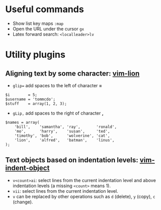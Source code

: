 # Useful commands
+ Show list key maps `:map`
+ Open the URL under the cursor `gx`
+ Latex forward search: `<localleader>lv`

# Utility plugins
## Aligning text by some character: [vim-lion](https://github.com/tommcdo/vim-lion)
+ `glip=` add spaces to the left of character **=**
```
$i        = 5;
$username = 'tommcdo';
$stuff    = array(1, 2, 3);
```
+ `gLip,` add spaces to the right of character **,**
```
$names = array(
    'bill',    'samantha', 'ray',       'ronald',
    'mo',      'harry',    'susan',     'ted',
    'timothy', 'bob',      'wolverine', 'cat',
    'lion',    'alfred',   'batman',    'linus',
);
```
## Text objects based on indentation levels: [vim-indent-object](https://github.com/michaeljsmith/vim-indent-object)
+ `v<count>ai`: select lines from the current indentation level and **<count>**
above indentation levels (a missing `<count>` means 1).
+ `vii`: select lines from the current indentation level.
+ `v` can be replaced by other operations such as `d` (delete), `y` (copy),
`c` (change).


